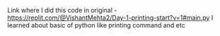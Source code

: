 Link where I did this code in original -https://replit.com/@VishantMehta2/Day-1-printing-start?v=1#main.py 
I learned about basic of python like printing command and etc